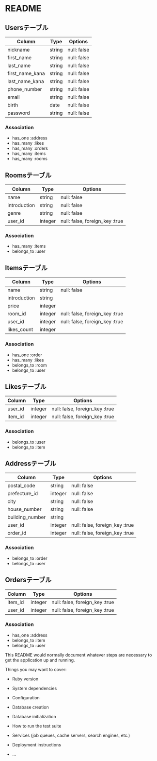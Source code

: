 # README

## Usersテーブル

| Column          | Type   | Options     |
| ----------      | ------ | ----------- |
| nickname        | string | null: false |
| first_name      | string | null: false |
| last_name       | string | null: false |
| first_name_kana | string | null: false |
| last_name_kana  | string | null: false |
| phone_number    | string | null: false |
| email           | string | null: false |
| birth           | date   | null: false |
| password        | string | null: false |

### Association
- has_one :address
- has_many :likes
- has_many :orders
- has_many :items
- has_many :rooms


## Roomsテーブル

| Column          | Type    | Options                        |
| ----------      | ------  | ------------------------------ |
| name            | string  | null: false                    |
| introduction    | string  | null: false                    |
| genre           | string  | null: false                    |
| user_id         | integer | null: false, foreign_key :true |

### Association
- has_many :items
- belongs_to :user



## Itemsテーブル

| Column          | Type    | Options                        |
| ----------      | ------  | ------------------------------ |
| name            | string  | null: false                    |
| introduction    | string  |                                |
| price           | integer |                                |
| room_id         | integer | null: false, foreign_key :true |
| user_id         | integer | null: false, foreign_key :true |
| likes_count     | integer |                                |

### Association
- has_one :order
- has_many :likes
- belongs_to :room
- belongs_to :user


## Likesテーブル
| Column  | Type    | Options                        |
| ------- | ------  | ------------------------------ |
| user_id | integer | null: false, foreign_key :true |
| item_id | integer | null: false, foreign_key :true |

### Association
- belongs_to :user
- belongs_to :item


## Addressテーブル
| Column          | Type        | Options                    |
| --------------- | ------- | ------------------------------ |
| postal_code     | string  | null: false                    |
| prefecture_id   | integer | null: false                    |
| city            | string  | null: false                    |
| house_number    | string  | null: false                    |
| building_number | string  |                                |
| user_id         | integer | null: false, foreign_key :true |
| order_id        | integer | null: false, foreign_key :true |

### Association
- belongs_to :order
- belongs_to :user



## Ordersテーブル
| Column  | Type    | Options                        |
| ------- | ------- | ------------------------------ |
| item_id | integer | null: false, foreign_key :true |
| user_id | integer | null: false, foreign_key :true |

### Association
- has_one :address
- belongs_to :item
- belongs_to :user






























This README would normally document whatever steps are necessary to get the
application up and running.

Things you may want to cover:

* Ruby version

* System dependencies

* Configuration

* Database creation

* Database initialization

* How to run the test suite

* Services (job queues, cache servers, search engines, etc.)

* Deployment instructions

* ...
